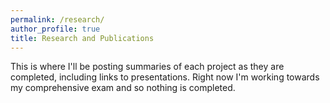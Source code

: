 ```yaml
---
permalink: /research/
author_profile: true
title: Research and Publications
---
```


This is where I'll be posting summaries of each project as they are completed, including links to presentations. Right now I'm working towards my comprehensive exam and so nothing is completed. 